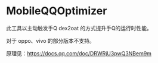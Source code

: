 # MobileQQOptimizer

此工具以主动触发手Q dex2oat 的方式提升手Q的运行时性能。

对于 oppo、vivo 的部分版本不支持。

原理见：https://docs.qq.com/doc/DRWRjU3pwQ3NBem9m
